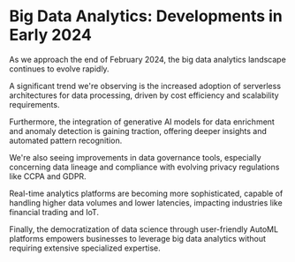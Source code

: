 # Big Data Analytics: Developments in Early 2024

As we approach the end of February 2024, the big data analytics landscape continues to evolve rapidly.

A significant trend we're observing is the increased adoption of serverless architectures for data processing, driven by cost efficiency and scalability requirements.

Furthermore, the integration of generative AI models for data enrichment and anomaly detection is gaining traction, offering deeper insights and automated pattern recognition.

We're also seeing improvements in data governance tools, especially concerning data lineage and compliance with evolving privacy regulations like CCPA and GDPR.

Real-time analytics platforms are becoming more sophisticated, capable of handling higher data volumes and lower latencies, impacting industries like financial trading and IoT.

Finally, the democratization of data science through user-friendly AutoML platforms empowers businesses to leverage big data analytics without requiring extensive specialized expertise.
